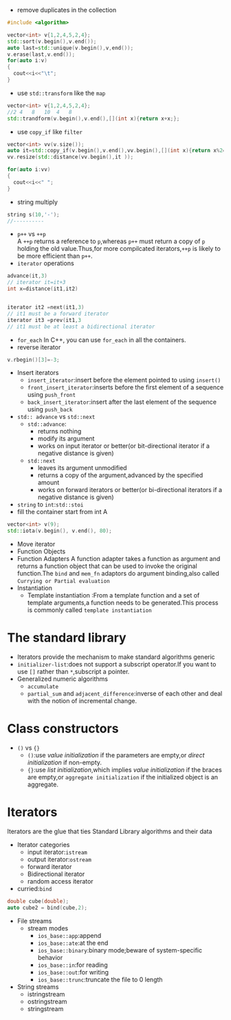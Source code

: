 - remove duplicates in the collection
```c++
#include <algorithm>

vector<int> v{1,2,4,5,2,4};
std::sort(v.begin(),v.end());
auto last=std::unique(v.begin(),v,end());
v.erase(last,v.end());
for(auto i:v)
{
  cout<<i<<"\t";
}
```
- use `std::transform` like the `map`
```c++
vector<int> v{1,2,4,5,2,4};
//2	4	8	10	4	8
std::trandform(v.begin(),v.end(),[](int x){return x+x;};

```
- use `copy_if` like `filter`
```c++
vector<int> vv(v.size());
auto it=std::copy_if(v.begin(),v.end(),vv.begin(),[](int x){return x%2==0;};
vv.resize(std::distance(vv.begin(),it ));

for(auto i:vv)
{
  cout<<i<<" ";
}
```
- string multiply
```c++
string s(10,'-');
//----------
```
- `p++` vs `++p`  
A `++p` returns a reference to `p`,whereas `p++` must return a copy of `p` holding the old value.Thus,for more compilcated iterators,`++p` is likely to be more efficient than `p++`.
- `iterator` operations
```c++
advance(it,3)
// iterator it=it+3
int x=distance(it1,it2)


iterator it2 =next(it1,3)
// it1 must be a forward iterator
iterator it3 =prev(it1,3
// it1 must be at least a bidirectional iterator

```
- `for_each`
  In C++, you can use `for_each` in all the containers.
- reverse iterator
```c++
v.rbegin()[3]=-3;

```
- Insert iterators
  - `insert_iterator`:insert before the element pointed to using `insert()`
  - `front_insert_iterator`:inserts before the first element of a sequence using `push_front`
  - `back_insert_iterator`:insert after the last element of the sequence using `push_back`
- `std:: advance` vs `std::next`
  - `std::advance`:
    - returns nothing 
    - modify its argument
    - works on input iterator or better(or bit-directional iterator if a negative distance is given)
  - `std::next`
    - leaves its argument unmodified
    - returns a copy of the argument,advanced by the specified amount
    - works on forward iterators or better(or bi-directional iterators if a negative distance is given)
- `string` to `int`:`std::stoi`
- fill the container start from int A
```c++
vector<int> v(9);
std::iota(v.begin(), v.end(), 80);
```
- Move iterator
- Function Objects
- Function Adapters
    A function adapter takes a function as argument and returns a function object that can be used to invoke the original function.The `bind` and `mem_fn` adaptors do argument binding,also called `Currying or Partial evaluation` 
- Instantiation
  - Template instantiation :From a template function and a set of template arguments,a function needs to be generated.This process is commonly called `template instantiation`

# The standard library
- Iterators provide the mechanism to make standard algorithms generic
- `initializer-list`:does not support a subscript operator.If you want to use `[]` rather than `*`,subscript a pointer.
-  Generalized numeric algorithms
   - `accumulate`
   - `partial_sum` and `adjacent_difference`:inverse of each other and deal with the notion of incremental change.

# Class constructors
- `()` vs `{}`
  - `()`:use *value initialization* if the parameters are empty,or *direct initialization* if non-empty.
  - `{}`:use *list initialization*,which implies *value initialization*  if the braces are empty,or `aggregate initialization` if the initialized object is an aggregate.

# Iterators
Iterators are the glue that ties Standard Library algorithms and their data
- Iterator categories
  - input iterator:`istream`
  - output iterator:`ostream`
  - forward iterator
  - Bidirectional iterator
  - random access iterator
- curried:`bind`
```c++
double cube(double);
auto cube2 = bind(cube,2);
```
- File streams
  - stream modes
    - `ios_base::app`:append
    - `ios_base::ate`:at the end
    - `ios_base::binary`:binary mode;beware of system-specific behavior
    - `ios_base::in`:for reading
    - `ios_base::out`:for writing
    - `ios_base::trunc`:truncate the file to 0 length
- String streams
  - istringstream
  - ostringstream
  - stringstream